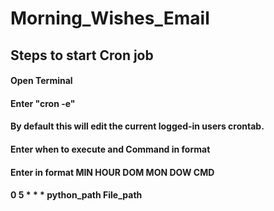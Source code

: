 # Morning_Wishes_Email
<h2>Steps to start Cron job </h2>
<h4>Open Terminal</h4>
<h4>Enter "cron -e"</h4>
<h4>By default this will edit the current logged-in users crontab.</h4>
<h4>Enter when to execute and Command in format </h4>
<h4>Enter in format MIN HOUR DOM MON DOW  CMD </h4>
<h4>0 5 * * * python_path File_path</h4>